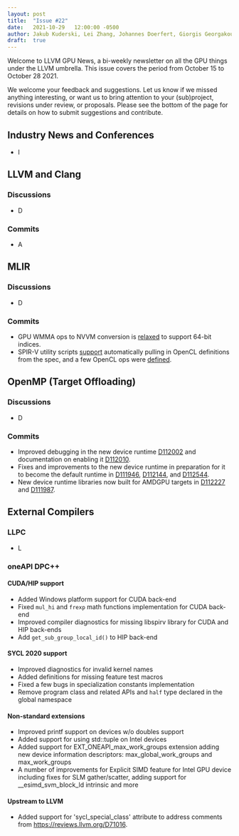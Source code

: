 ```yaml
---
layout: post
title:  "Issue #22"
date:   2021-10-29   12:00:00 -0500
author: Jakub Kuderski, Lei Zhang, Johannes Doerfert, Giorgis Georgakoudis, Joseph Huber, Alexey Bader
draft:  true
---
```


Welcome to LLVM GPU News, a bi-weekly newsletter on all the GPU things under the LLVM umbrella.
This issue covers the period from October 15 to October 28 2021.

We welcome your feedback and suggestions. Let us know if we missed anything interesting, or want us to bring attention to your (sub)project, revisions under review, or proposals. Please see the bottom of the page for details on how to submit suggestions and contribute.


## Industry News and Conferences
*  I


##  LLVM and Clang

### Discussions

*  D

### Commits

*  A


## MLIR

### Discussions

*  D

### Commits

*  GPU WMMA ops to NVVM conversion is [relaxed](https://reviews.llvm.org/D112479) to support 64-bit indices.
*  SPIR-V utility scripts [support](https://reviews.llvm.org/D111886) automatically pulling in OpenCL definitions from the spec, and a few OpenCL ops were [defined](https://reviews.llvm.org/D111884). 


## OpenMP (Target Offloading)

### Discussions

*  D

### Commits

*  Improved debugging in the new device runtime [D112002](https://reviews.llvm.org/D112002) and documentation on enabling it [D112010](https://reviews.llvm.org/D112010).
*  Fixes and improvements to the new device runtime in preparation for it to become the default runtime in [D111946](https://reviews.llvm.org/D111946), [D112144](https://reviews.llvm.org/D112144), and [D112544](https://reviews.llvm.org/D112544).
*  New device runtime libraries now built for AMDGPU targets in [D112227](https://reviews.llvm.org/D112227) and [D111987](https://reviews.llvm.org/D111987).

## External Compilers

### LLPC

*  L

### oneAPI DPC++

#### CUDA/HIP support

- Added Windows platform support for CUDA back-end
- Fixed `mul_hi` and `frexp` math functions implementation for CUDA back-end
- Improved compiler diagnostics for missing libspirv library for CUDA and HIP back-ends
- Add `get_sub_group_local_id()` to HIP back-end

#### SYCL 2020 support

- Improved diagnostics for invalid kernel names
- Added definitions for missing feature test macros
- Fixed a few bugs in specialization constants implementation
- Remove program class and related APIs and `half` type declared in the global namespace

#### Non-standard extensions

- Improved printf support on devices w/o doubles support
- Added support for using std::tuple on Intel devices
- Added support for EXT_ONEAPI_max_work_groups extension adding new device information descriptors: max_global_work_groups and max_work_groups
- A number of improvements for Explicit SIMD feature for Intel GPU device including fixes for SLM gather/scatter, adding support for __esimd_svm_block_ld intrinsic and more

#### Upstream to LLVM

- Added support for 'sycl_special_class' attribute to address comments from https://reviews.llvm.org/D71016.
